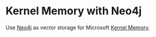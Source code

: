 ﻿# Kernel Memory with Neo4j

Use [Neo4j](https://www.neo4j.com/) as vector storage for Microsoft [Kernel Memory](https://github.com/microsoft/semantic-memory).

